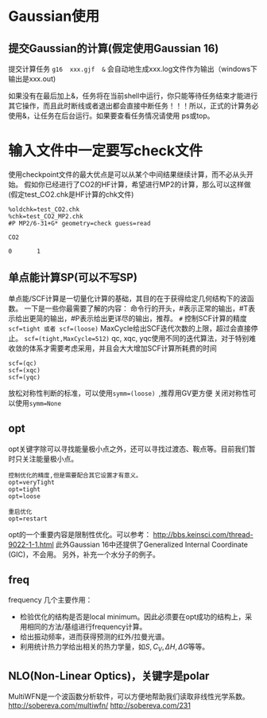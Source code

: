 # Gaussian使用

## 提交Gaussian的计算(假定使用Gaussian 16)
提交计算任务
```g16  xxx.gjf  &```
会自动地生成xxx.log文件作为输出（windows下输出是xxx.out)

如果没有在最后加上&，任务将在当前shell中运行，你只能等待任务结束才能进行其它操作，而且此时断线或者退出都会直接中断任务！！！所以，正式的计算务必使用&，让任务在后台运行。如果要查看任务情况请使用 ps或top。


# 输入文件中一定要写check文件
使用checkpoint文件的最大优点是可以从某个中间结果继续计算，而不必从头开始。
假如你已经进行了CO2的HF计算，希望进行MP2的计算，那么可以这样做(假定test_CO2.chk是HF计算的chk文件)
```
%oldchk=test_CO2.chk
%chk=test_CO2_MP2.chk
#P MP2/6-31+G* geometry=check guess=read

CO2

0       1
```

## 单点能计算SP(可以不写SP)
单点能/SCF计算是一切量化计算的基础，其目的在于获得给定几何结构下的波函数。
一下是一些你最需要了解的内容：
命令行的开头，#表示正常的输出，#T表示给出更简的输出，#P表示给出更详尽的输出，推荐。
```#```
控制SCF计算的精度
`scf=tight 或者 scf=(loose)`
MaxCycle给出SCF迭代次数的上限，超过会直接停止。
`scf=(tight,MaxCycle=512)`
qc, xqc, yqc使用不同的迭代算法，对于特别难收敛的体系才需要考虑采用，并且会大大增加SCF计算所耗费的时间
```
scf=(qc)
scf=(xqc)
scf=(yqc)
```
放松对称性判断的标准，可以使用`symm=(loose) `,推荐用GV更方便
关闭对称性可以使用`symm=None`

## opt
opt关键字除可以寻找能量极小点之外，还可以寻找过渡态、鞍点等。目前我们暂时只关注能量极小点。
```
控制优化的精度,但是需要配合其它设置才有意义。
opt=veryTight
opt=tight
opt=loose

重启优化
opt=restart
```
opt的一个重要内容是限制性优化。可以参考：
http://bbs.keinsci.com/thread-9022-1-1.html
此外Gaussian 16中还提供了Generalized Internal Coordinate (GIC)，不会用。
另外，补充一个水分子的例子。




## freq
frequency 几个主要作用：
- 检验优化的结构是否是local minimum。因此必须要在opt成功的结构上，采用相同的方法/基组进行frequency计算。
- 给出振动频率，进而获得预测的红外/拉曼光谱。
- 利用统计热力学给出相关的热力学量，如$S, C_V, \Delta H,\Delta G$等等。


## NLO(Non-Linear Optics)，关键字是polar
MultiWFN是一个波函数分析软件，可以方便地帮助我们读取非线性光学系数。
http://sobereva.com/multiwfn/
http://sobereva.com/231
